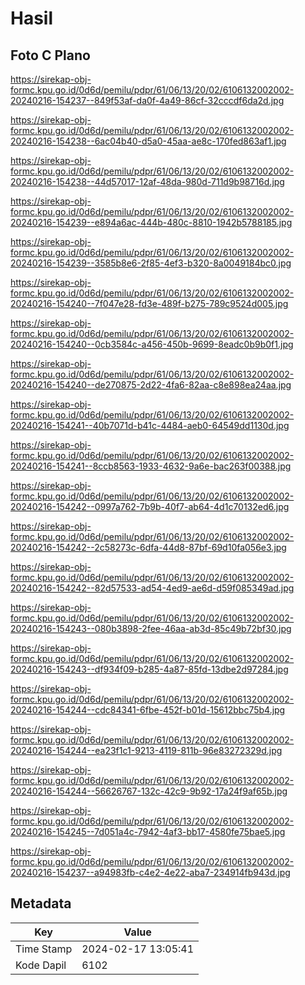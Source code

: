 # Hasil

## Foto C Plano

https://sirekap-obj-formc.kpu.go.id/0d6d/pemilu/pdpr/61/06/13/20/02/6106132002002-20240216-154237--849f53af-da0f-4a49-86cf-32cccdf6da2d.jpg

https://sirekap-obj-formc.kpu.go.id/0d6d/pemilu/pdpr/61/06/13/20/02/6106132002002-20240216-154238--6ac04b40-d5a0-45aa-ae8c-170fed863af1.jpg

https://sirekap-obj-formc.kpu.go.id/0d6d/pemilu/pdpr/61/06/13/20/02/6106132002002-20240216-154238--44d57017-12af-48da-980d-711d9b98716d.jpg

https://sirekap-obj-formc.kpu.go.id/0d6d/pemilu/pdpr/61/06/13/20/02/6106132002002-20240216-154239--e894a6ac-444b-480c-8810-1942b5788185.jpg

https://sirekap-obj-formc.kpu.go.id/0d6d/pemilu/pdpr/61/06/13/20/02/6106132002002-20240216-154239--3585b8e6-2f85-4ef3-b320-8a0049184bc0.jpg

https://sirekap-obj-formc.kpu.go.id/0d6d/pemilu/pdpr/61/06/13/20/02/6106132002002-20240216-154240--7f047e28-fd3e-489f-b275-789c9524d005.jpg

https://sirekap-obj-formc.kpu.go.id/0d6d/pemilu/pdpr/61/06/13/20/02/6106132002002-20240216-154240--0cb3584c-a456-450b-9699-8eadc0b9b0f1.jpg

https://sirekap-obj-formc.kpu.go.id/0d6d/pemilu/pdpr/61/06/13/20/02/6106132002002-20240216-154240--de270875-2d22-4fa6-82aa-c8e898ea24aa.jpg

https://sirekap-obj-formc.kpu.go.id/0d6d/pemilu/pdpr/61/06/13/20/02/6106132002002-20240216-154241--40b7071d-b41c-4484-aeb0-64549dd1130d.jpg

https://sirekap-obj-formc.kpu.go.id/0d6d/pemilu/pdpr/61/06/13/20/02/6106132002002-20240216-154241--8ccb8563-1933-4632-9a6e-bac263f00388.jpg

https://sirekap-obj-formc.kpu.go.id/0d6d/pemilu/pdpr/61/06/13/20/02/6106132002002-20240216-154242--0997a762-7b9b-40f7-ab64-4d1c70132ed6.jpg

https://sirekap-obj-formc.kpu.go.id/0d6d/pemilu/pdpr/61/06/13/20/02/6106132002002-20240216-154242--2c58273c-6dfa-44d8-87bf-69d10fa056e3.jpg

https://sirekap-obj-formc.kpu.go.id/0d6d/pemilu/pdpr/61/06/13/20/02/6106132002002-20240216-154242--82d57533-ad54-4ed9-ae6d-d59f085349ad.jpg

https://sirekap-obj-formc.kpu.go.id/0d6d/pemilu/pdpr/61/06/13/20/02/6106132002002-20240216-154243--080b3898-2fee-46aa-ab3d-85c49b72bf30.jpg

https://sirekap-obj-formc.kpu.go.id/0d6d/pemilu/pdpr/61/06/13/20/02/6106132002002-20240216-154243--df934f09-b285-4a87-85fd-13dbe2d97284.jpg

https://sirekap-obj-formc.kpu.go.id/0d6d/pemilu/pdpr/61/06/13/20/02/6106132002002-20240216-154244--cdc84341-6fbe-452f-b01d-15612bbc75b4.jpg

https://sirekap-obj-formc.kpu.go.id/0d6d/pemilu/pdpr/61/06/13/20/02/6106132002002-20240216-154244--ea23f1c1-9213-4119-811b-96e83272329d.jpg

https://sirekap-obj-formc.kpu.go.id/0d6d/pemilu/pdpr/61/06/13/20/02/6106132002002-20240216-154244--56626767-132c-42c9-9b92-17a24f9af65b.jpg

https://sirekap-obj-formc.kpu.go.id/0d6d/pemilu/pdpr/61/06/13/20/02/6106132002002-20240216-154245--7d051a4c-7942-4af3-bb17-4580fe75bae5.jpg

https://sirekap-obj-formc.kpu.go.id/0d6d/pemilu/pdpr/61/06/13/20/02/6106132002002-20240216-154237--a94983fb-c4e2-4e22-aba7-234914fb943d.jpg


## Metadata

| Key        | Value               |
| ---------- | ------------------- |
| Time Stamp | 2024-02-17 13:05:41 |
| Kode Dapil | 6102                |



